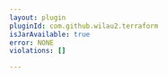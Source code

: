 ```yaml
---
layout: plugin
pluginId: com.github.wilau2.terraform
isJarAvailable: true
error: NONE
violations: []

---
```

